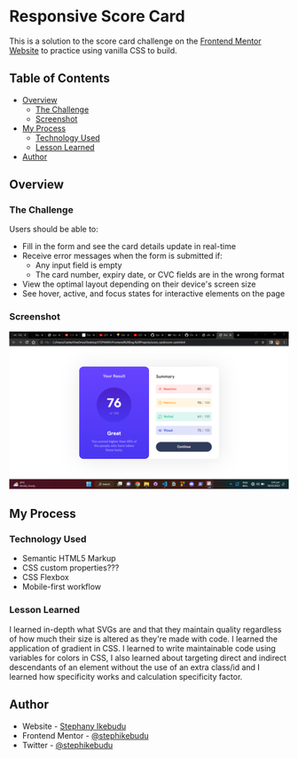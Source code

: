 # Responsive Score Card

This is a solution to the score card challenge on the [Frontend Mentor Website](https://www.frontendmentor.io) to practice using vanilla CSS to build.

## Table of Contents

- [Overview](#overview)
    - [The Challenge](#the-challenge)
    - [Screenshot](#screenshot)
- [My Process](#my-process)
    - [Technology Used](#technology-used)
    - [Lesson Learned](#lesson-learned)
- [Author](#author)

## Overview

### The Challenge

Users should be able to:

- Fill in the form and see the card details update in real-time
- Receive error messages when the form is submitted if:
  - Any input field is empty
  - The card number, expiry date, or CVC fields are in the wrong format
- View the optimal layout depending on their device's screen size
- See hover, active, and focus states for interactive elements on the page

### Screenshot

![](./assets/images/screenshot.png)

## My Process

### Technology Used

- Semantic HTML5 Markup
- CSS custom properties???
- CSS Flexbox
- Mobile-first workflow

### Lesson Learned

I learned in-depth what SVGs are and that they maintain quality regardless of how much their size is altered as they're made with code. I learned the application of gradient in CSS. I learned to write maintainable code using variables for colors in CSS, I also learned about targeting direct and indirect descendants of an element without the use of an extra class/id and I learned how specificity works and calculation specificity factor.

## Author

- Website - [Stephany Ikebudu](https://www.stephikebudu.dev)
- Frontend Mentor - [@stephikebudu](https://www.frontendmentor.io/profile/stephikebudu)
- Twitter - [@stephikebudu](https://www.twitter.com/stephikebudu)
